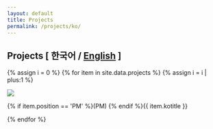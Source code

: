 ```yaml
---
layout: default
title: Projects
permalink: /projects/ko/
---
```


<!-- ## Projects -->
<!-- 
<ul class="terminal">
{% assign i = 0 %}
{% for item in site.data.projects %}
  {% assign i = i | plus:1 %}
  <li class="js-line line" id="L{{ i }}-J">
  <a href="#L{{ i }}" class="line-link">{{ i }}</a>
  <div>
      {% if item.position == 'PM' %}(PM) {% endif %}{{ item.entitle }}, {{ item.enorg }}, {{ item.duration }}.
  </div>
  </li>
{% endfor %}
</ul> -->

## Projects <span class="smol">[ 한국어 / <a href="/projects/">English</a> ]</span>


{% assign i = 0 %}
{% for item in site.data.projects %}
  {% assign i = i | plus:1 %}
  <div class="project">
      <div class="projectimgframe">
      <img src="/assets/logo/{{ item.logo }}.png">
      </div>
      <p>{% if item.position == 'PM' %}(PM) {% endif %}{{ item.kotitle }}</p>
  </div>
{% endfor %}


<!-- 
<h2 class="text">Latest note  <span class="smol">[Jan 16, 2021]</span></h2>
<div class="note">
  <p>I’ve muted so many people on Facebook that whenever I add a new friend, Facebook will show every single one of their post to me because there’s often nothing else new. And I then have to mute the new friend because wow friend how did you get the time to post stuff daily?</p>

<p>Perhaps I just need a weekly digest of how my friends are doing.</p>

</div> -->
